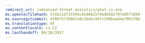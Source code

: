 ```yaml
---
redirect_url: /advanced-threat-analytics/what-is-ata
ms.openlocfilehash: 57eb11df3339dc6e06625f0edb502707a05f1804
ms.sourcegitcommit: 470675730967e0c36ebc90fc399baa64e7901f6b
ms.translationtype: HT
ms.contentlocale: cs-CZ
ms.lasthandoff: 06/30/2017
---
```

